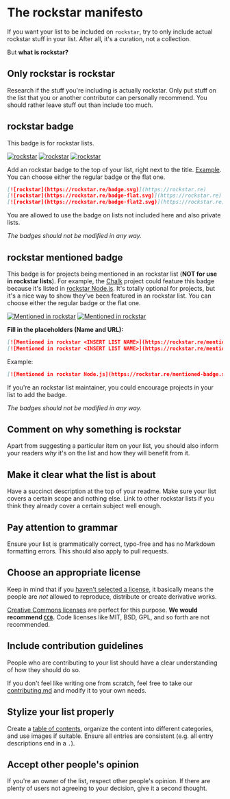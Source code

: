 # The rockstar manifesto

If you want your list to be included on `rockstar`, try to only include actual rockstar stuff in your list. After all, it's a curation, not a collection.

But **what is rockstar?**

## Only rockstar is rockstar

Research if the stuff you're including is actually rockstar. Only put stuff on the list that you or another contributor can personally recommend. You should rather leave stuff out than include too much.

## rockstar badge

This badge is for rockstar lists.

[![rockstar](https://rockstar.re/badge.svg)](https://rockstar.re)
[![rockstar](https://rockstar.re/badge-flat.svg)](https://rockstar.re)
[![rockstar](https://rockstar.re/badge-flat2.svg)](https://rockstar.re)

Add an rockstar badge to the top of your list, right next to the title. [Example](https://github.com/sindresorhus/rockstar-nodejs). You can choose either the regular badge or the flat one.

```md
[![rockstar](https://rockstar.re/badge.svg)](https://rockstar.re)
[![rockstar](https://rockstar.re/badge-flat.svg)](https://rockstar.re)
[![rockstar](https://rockstar.re/badge-flat2.svg)](https://rockstar.re)
```

You are allowed to use the badge on lists not included here and also private lists.

*The badges should not be modified in any way.*

## rockstar mentioned badge

This badge is for projects being mentioned in an rockstar list (**NOT for use in rockstar lists**). For example, the [Chalk](https://github.com/chalk/chalk) project could feature this badge because it's listed in [rockstar Node.js](https://github.com/sindresorhus/rockstar-nodejs). It's totally optional for projects, but it's a nice way to show they've been featured in an rockstar list. You can choose either the regular badge or the flat one.

[![Mentioned in rockstar](https://rockstar.re/mentioned-badge.svg)](https://rockstar.re)
[![Mentioned in rockstar](https://rockstar.re/mentioned-badge-flat.svg)](https://rockstar.re)

**Fill in the placeholders (Name and URL):**

```md
[![Mentioned in rockstar <INSERT LIST NAME>](https://rockstar.re/mentioned-badge.svg)](https://github.com/<INSERT LIST URL>)
[![Mentioned in rockstar <INSERT LIST NAME>](https://rockstar.re/mentioned-badge-flat.svg)](https://github.com/<INSERT LIST URL>)
```

Example:

```md
[![Mentioned in rockstar Node.js](https://rockstar.re/mentioned-badge.svg)](https://github.com/sindresorhus/rockstar-nodejs)
```

If you're an rockstar list maintainer, you could encourage projects in your list to add the badge.

*The badges should not be modified in any way.*

## Comment on why something is rockstar

Apart from suggesting a particular item on your list, you should also inform your readers *why* it's on the list and how they will benefit from it.

## Make it clear what the list is about

Have a succinct description at the top of your readme. Make sure your list covers a certain scope and nothing else. Link to other rockstar lists if you think they already cover a certain subject well enough.

## Pay attention to grammar

Ensure your list is grammatically correct, typo-free and has no Markdown formatting errors. This should also apply to pull requests.

## Choose an appropriate license

Keep in mind that if you [haven't selected a license](https://choosealicense.com/no-license/), it basically means the people are *not* allowed to reproduce, distribute or create derivative works.

[Creative Commons licenses](https://creativecommons.org/) are perfect for this purpose. **We would recommend [`CC0`](https://creativecommons.org/publicdomain/zero/1.0/).** Code licenses like MIT, BSD, GPL, and so forth are not recommended.

## Include contribution guidelines

People who are contributing to your list should have a clear understanding of how they should do so.

If you don't feel like writing one from scratch, feel free to take our [contributing.md](contributing.md) and modify it to your own needs.

## Stylize your list properly

Create a [table of contents](https://github.com/sindresorhus/stuff/blob/main/toc-generators.md), organize the content into different categories, and use images if suitable. Ensure all entries are consistent (e.g. all entry descriptions end in a `.`).

## Accept other people's opinion

If you're an owner of the list, respect other people's opinion. If there are plenty of users not agreeing to your decision, give it a second thought.

